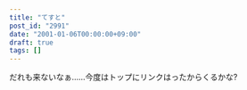 ```yaml
---
title: "てすと"
post_id: "2991"
date: "2001-01-06T00:00:00+09:00"
draft: true
tags: []
---
```



だれも来ないなぁ……今度はトップにリンクはったからくるかな?
